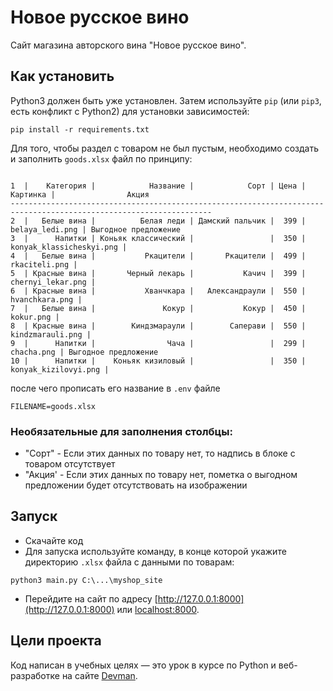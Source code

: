 # Новое русское вино

Сайт магазина авторского вина "Новое русское вино".

## Как установить

Python3 должен быть уже установлен. 
Затем используйте `pip` (или `pip3`, есть конфликт с Python2) для установки зависимостей:
```
pip install -r requirements.txt
```
Для того, чтобы раздел с товаром не был пустым, необходимо создать и заполнить `goods.xlsx` файл по принципу:
```commandline
  
1  |    Категория |            Название |            Сорт | Цена |                 Картинка |                Акция
-------------------------------------------------------------------------------------------------------------------
2  |   Белые вина |          Белая леди | Дамский пальчик |  399 |          belaya_ledi.png | Выгодное предложение
3  |      Напитки | Коньяк классический |                 |  350 | konyak_klassicheskyi.png |
4  |   Белые вина |           Ркацители |       Ркацители |  499 |            rkaciteli.png |
5  | Красные вина |       Черный лекарь |           Качич |  399 |        chernyi_lekar.png |
6  | Красные вина |           Хванчкара |   Александраули |  550 |           hvanchkara.png |
7  |   Белые вина |               Кокур |           Кокур |  450 |                kokur.png |
8  | Красные вина |        Киндзмараули |        Саперави |  550 |         kindzmarauli.png |
9  |      Напитки |                Чача |                 |  299 |               chacha.png | Выгодное предложение
10 |      Напитки |    Коньяк кизиловый |                 |  350 |     konyak_kizilovyi.png |
```
после чего прописать его название в `.env` файле
```commandline
FILENAME=goods.xlsx
```

### Необязательные для заполнения столбцы:
- "Сорт" - Если этих данных по товару нет, то надпись в блоке с товаром отсутствует
- "Акция' - Если этих данных по товару нет, пометка о выгодном предложении будет отсутствовать на изображении

## Запуск

- Скачайте код
- Для запуска используйте команду, в конце которой укажите директорию `.xlsx` файла с данными по товарам:
``` 
python3 main.py C:\...\myshop_site
```
- Перейдите на сайт по адресу [http://127.0.0.1:8000](http://127.0.0.1:8000) или [localhost:8000](http://localhost:8000).

## Цели проекта

Код написан в учебных целях — это урок в курсе по Python и веб-разработке на сайте [Devman](https://dvmn.org).
